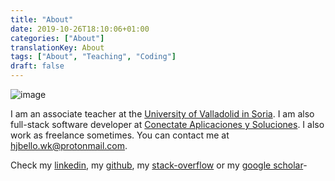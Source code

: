 ```yaml
---
title: "About"
date: 2019-10-26T18:10:06+01:00
categories: ["About"]
translationKey: About
tags: ["About", "Teaching", "Coding"]
draft: false
---
```


![image](https://avatars2.githubusercontent.com/u/18718281?s=460&v=4 "Logo Title Text 1")


I am an associate teacher at the [University of Valladolid in Soria](https://campusdesoria.uva.es/). I am also full-stack software developer at [Conectate Aplicaciones y Soluciones](http://conectate-soluciones.com/). I also work as freelance sometimes. You can contact me at hjbello.wk@protonmail.com.

Check my [linkedin](https://es.linkedin.com/in/hugo-j-bello-5b4650120), my [github](https://github.com/HugoJBello), my [stack-overflow](https://stackoverflow.com/users/7041393/hjbello) or my [google scholar](https://scholar.google.es/citations?user=JpjgRzsAAAAJ&hl=en)-


